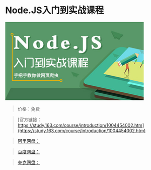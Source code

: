 # Node.JS入门到实战课程

![img](../../../assets/study163/free/390EE9BDB6AB303CD2E42BDCA6E900C7.jpg)

> 价格：免费

> [官方链接：https://study.163.com/course/introduction/1004454002.htm](https://study.163.com/course/introduction/1004454002.htm)

> [阿里网盘：]()

> [百度网盘：]()

> [夸克网盘：]()
